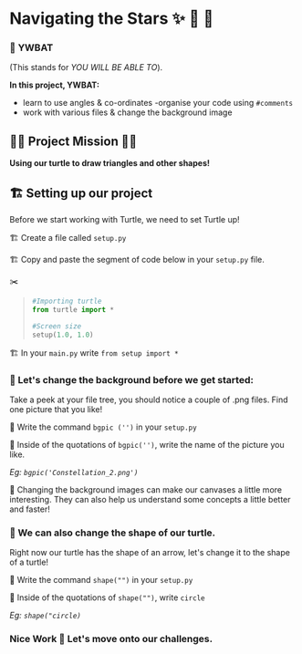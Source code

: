 # Navigating the Stars ✨ 🧭 🌌

### 🥷 **YWBAT**
(This stands for *YOU WILL BE ABLE TO*).  

**In this project, YWBAT:**
- learn to use angles & co-ordinates
-organise your code using `#comments`
- work with various files & change the background image
  
## 👩‍💻 Project Mission 👨‍💻
**Using our turtle to draw triangles and other shapes!**

## 🏗️ Setting up our project 
Before we start working with Turtle, we need to set Turtle up! 

🏗️ Create a file called `setup.py` 

🏗️ Copy and paste the segment of code below in your `setup.py` file.

✂️
>```py
>#Importing turtle
>from turtle import *
>
>#Screen size
>setup(1.0, 1.0)
>```

🏗️ In your `main.py` write `from setup import *` 

### 🦉 Let's change the background before we get started:

Take a peek at your file tree, you should notice a couple of .png files. Find one picture that you like!

🚩 Write the command `bgpic ('')` in your `setup.py`

🚩 Inside of the quotations of `bgpic('')`, write the name of the picture you like. 

*Eg: `bgpic('Constellation_2.png')`*

🦉 Changing the background images can make our canvases a little more interesting. They can also help us understand some concepts a little better and faster!

### 🦉 We can also change the shape of our turtle.

Right now our turtle has the shape of an arrow, let's change it to the shape of a turtle!

🚩 Write the command `shape("")` in your `setup.py`

🚩 Inside of the quotations of `shape("")`, write `circle`

*Eg: `shape("circle)`*

### Nice Work 👏 Let's move onto our challenges.
